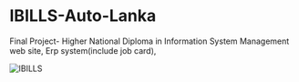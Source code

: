 # IBILLS-Auto-Lanka
Final Project- Higher National Diploma in Information System Management
web site, Erp system(include job card),  

![IBILLS](https://github.com/user-attachments/assets/f67c8bd5-1a82-46e9-a656-cb68935bb50c)
